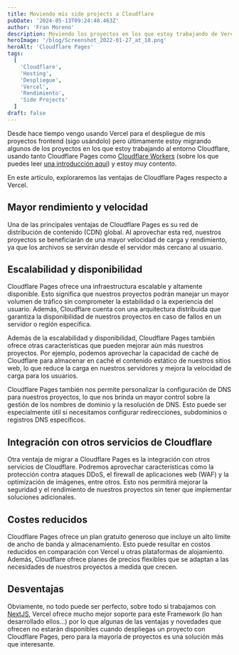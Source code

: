 ```yaml
---
title: Moviendo mis side projects a Cloudflare
pubDate: '2024-05-13T09:24:48.463Z'
author: 'Fran Moreno'
description: Moviendo los proyectos en los que estoy trabajando de Vercel a Cloudflare Pages
heroImage: '/blog/Screenshot_2022-01-27_at_10.png'
heroAlt: 'Cloudflare Pages'
tags:
  [
    'Cloudflare',
    'Hosting',
    'Despliegue',
    'Vercel',
    'Rendimiento',
    'Side Projects'
  ]
draft: false
---
```


Desde hace tiempo vengo usando Vercel para el despliegue de mis proyectos frontend (sigo usándolo) pero últimamente estoy migrando algunos de los proyectos en los que estoy trabajando al entorno Cloudflare, usando tanto Cloudflare Pages como [Cloudflare Workers](https://workers.cloudflare.com/) (sobre los que puedes leer [una introducción aquí](/blog/introduccion-a-cloudflare-workers/)) y estoy muy contento.

En este artículo, exploraremos las ventajas de Cloudflare Pages respecto a Vercel.

## Mayor rendimiento y velocidad

Una de las principales ventajas de Cloudflare Pages es su red de distribución de contenido (CDN) global. Al aprovechar esta red, nuestros proyectos se beneficiarán de una mayor velocidad de carga y rendimiento, ya que los archivos se servirán desde el servidor más cercano al usuario.

## Escalabilidad y disponibilidad

Cloudflare Pages ofrece una infraestructura escalable y altamente disponible. Esto significa que nuestros proyectos podrán manejar un mayor volumen de tráfico sin comprometer la estabilidad o la experiencia del usuario. Además, Cloudflare cuenta con una arquitectura distribuida que garantiza la disponibilidad de nuestros proyectos en caso de fallos en un servidor o región específica.

Además de la escalabilidad y disponibilidad, Cloudflare Pages también ofrece otras características que pueden mejorar aún más nuestros proyectos. Por ejemplo, podemos aprovechar la capacidad de caché de Cloudflare para almacenar en caché el contenido estático de nuestros sitios web, lo que reduce la carga en nuestros servidores y mejora la velocidad de carga para los usuarios.

Cloudflare Pages también nos permite personalizar la configuración de DNS para nuestros proyectos, lo que nos brinda un mayor control sobre la gestión de los nombres de dominio y la resolución de DNS. Esto puede ser especialmente útil si necesitamos configurar redirecciones, subdominios o registros DNS específicos.

## Integración con otros servicios de Cloudflare

Otra ventaja de migrar a Cloudflare Pages es la integración con otros servicios de Cloudflare. Podremos aprovechar características como la protección contra ataques DDoS, el firewall de aplicaciones web (WAF) y la optimización de imágenes, entre otros. Esto nos permitirá mejorar la seguridad y el rendimiento de nuestros proyectos sin tener que implementar soluciones adicionales.

## Costes reducidos

Cloudflare Pages ofrece un plan gratuito generoso que incluye un alto límite de ancho de banda y almacenamiento. Esto puede resultar en costos reducidos en comparación con Vercel u otras plataformas de alojamiento. Además, Cloudflare ofrece planes de precios flexibles que se adaptan a las necesidades de nuestros proyectos a medida que crecen.

## Desventajas

Obviamente, no todo puede ser perfecto, sobre todo si trabajamos con [NextJS](https://nextjs.org/), Vercel ofrece mucho mejor soporte para este Framework (lo han desarrollado ellos...) por lo que algunas de las ventajas y novedades que ofrecen no estarán disponibles cuando despliegas un proyecto con Cloudflare Pages, pero para la mayoría de proyectos es una solución más que interesante.
